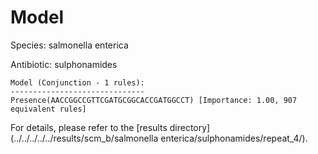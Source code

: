 
# Model

Species: salmonella enterica

Antibiotic: sulphonamides

```
Model (Conjunction - 1 rules):
------------------------------
Presence(AACCGGCCGTTCGATGCGGCACCGATGGCCT) [Importance: 1.00, 907 equivalent rules]

```

For details, please refer to the [results directory](../../../../../results/scm_b/salmonella enterica/sulphonamides/repeat_4/).

